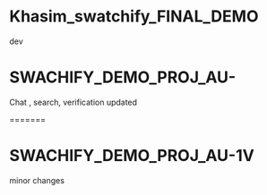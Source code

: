 
# Khasim_swatchify_FINAL_DEMO
dev
# SWACHIFY_DEMO_PROJ_AU-
Chat , search, verification updated

=======
# SWACHIFY_DEMO_PROJ_AU-1V
minor changes 
